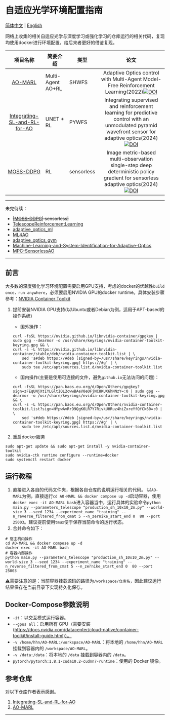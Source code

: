 # 自适应光学环境配置指南

[简体中文](/README.md) | [English](/README_EN.md)

网络上收集的相关自适应光学与深度学习或强化学习的仓库运行的相关代码，复现均使用docker进行环境配置，给后来者更好的借鉴复现。

|项目名称| 简要介绍    | 类型|   论文    |
| :--------------------------: | ------------------------ | ------ | :-----------: |
| [AO-MARL](https://github.com/Tomeu7/AO-MARL)| Multi-Agent AO+RL| SHWFS  | Adaptive Optics control with Multi-Agent Model-Free Reinforcement Learning(2022)[![DOI](https://zenodo.org/badge/doi/10.1364/OE.444099.svg)](https://doi.org/10.1364/OE.444099) |
| [Integrating-SL-and-RL-for-AO](https://github.com/Tomeu7/Integrating-SL-and-RL-for-AO) | UNET + RL| PYWFS   | Integrating supervised and reinforcement learning for predictive control with an unmodulated pyramid wavefront sensor for adaptive optics(2024)[![DOI](https://zenodo.org/badge/doi/10.1364/oe.530254.svg)](https://doi.org/10.1364/oe.530254)|
|[MOSS-DDPG](https://github.com/xgz0921/MOSS-DDPG)| RL|sensorless|Image metric-based multi-observation single-step deep deterministic policy gradient for sensorless adaptive optics(2024)[![DOI](https://zenodo.org/badge/doi/10.1364/BOE.528579.svg)](https://doi.org/10.1364/BOE.528579)|

---
未完待续：

- ~~|[MOSS-DDPG](https://github.com/xgz0921/MOSS-DDPG)| sensorless|~~
- [TelescopeReinforcementLearning](https://github.com/Faruman/TelescopeReinforcementLearning)
- [adaptive_optics_ml](https://github.com/ZoyaV/adaptive_optics_ml)
- [ML4AO](https://github.com/HeSunPU/ML4AO)
- [adaptive_optics_gym](https://github.com/payamparvizi/adaptive_optics_gym)
- [Machine-Learning-and-System-Identification-for-Adaptive-Optics](https://github.com/AleksandarHaber/Machine-Learning-and-System-Identification-for-Adaptive-Optics)
- [MPC-SensorlessAO](https://github.com/jinsungkim96/MPC-SensorlessAO)

---

## 前言

大多数的深度强化学习环境配置需要启用GPU支持，考虑的docker的优越性`build once，run anywhere`，必须要启用NVIDIA GPU的docker runtime。具体安装步骤参考：[NVIDIA Container Toolkit](https://docs.nvidia.com/datacenter/cloud-native/container-toolkit/latest/install-guide.html)

1. 提前安装NVIDIA GPU支持(以Ubuntu或者Debian为例，适用于APT-based的操作系统)

    - 国外操作：

    ```shell
    curl -fsSL https://nvidia.github.io/libnvidia-container/gpgkey | sudo gpg --dearmor -o /usr/share/keyrings/nvidia-container-toolkit-keyring.gpg && \   
    curl -s -L https://nvidia.github.io/libnvidia-container/stable/deb/nvidia-container-toolkit.list | \
        sed 's#deb https://#deb [signed-by=/usr/share/keyrings/nvidia-container-toolkit-keyring.gpg] https://#g' | \
        sudo tee /etc/apt/sources.list.d/nvidia-container-toolkit.list
    ```

    - 国内操作(主要是使用可连接的文件，避免`github.io`无法访问的问题)：

    ```shell
    curl -fsSL https://pan.baos.eu.org/d/Open/Others/gpgkey?sign=zFEqUNjXtIYLGltIQL2cwwBAeV0eOFjNC8KUX6hNNzY=:0 | sudo gpg --dearmor -o /usr/share/keyrings/nvidia-container-toolkit-keyring.gpg && \   
    curl -s -L https://pan.baos.eu.org/d/Open/Others/nvidia-container-toolkit.list?sign=HYpwAvRrD9QgK6LR7Y7RivkUHRuz4hiZxreYfQfCk60=:0 | \
        sed 's#deb https://#deb [signed-by=/usr/share/keyrings/nvidia-container-toolkit-keyring.gpg] https://#g' | \
        sudo tee /etc/apt/sources.list.d/nvidia-container-toolkit.list
    ```

1. 重启docker服务

```shell
sudo apt-get update && sudo apt-get install -y nvidia-container-toolkit
sudo nvidia-ctk runtime configure --runtime=docker
sudo systemctl restart docker
```

## 运行教程

1. 直接进入各自的代码文件夹，根据各自仓库的说明运行相关的代码。
以`AO-MARL`为例，直接运行`cd AO-MARL && docker compose up -d`启动容器，使用`docker exec -it AO-MARL bash`进入容器当中，运行具体的实验命令`python main.py --parameters_telescope "production_sh_10x10_2m.py" --world-size 3 --seed 1234 --experiment_name "training" --n_reverse_filtered_from_cmat 5 --n_zernike_start_end 0  80 --port 25003`。建议提前使用`tmux`便于保存当前命令的运行状态。
1. 合并命令如下：

```shell
# 宿主机内操作
cd AO-MARL && docker compose up -d
docker exec -it AO-MARL bash
# 容器内部操作
python main.py --parameters_telescope "production_sh_10x10_2m.py" --world-size 3 --seed 1234 --experiment_name "training" --n_reverse_filtered_from_cmat 5 --n_zernike_start_end 0  80 --port 25003
```

  ⚠️需要注意的是：当前容器挂载源码的路径为`/workspace/仓库名`，因此建议运行结果保存在当前目录下实现持久化保存。

## Docker-Compose参数说明

- `-it`：以交互模式运行容器。
- `--gpus all`：启用所有 GPU（需要安装 (<https://docs.nvidia.com/datacenter/cloud-native/container-toolkit/install-guide.html)）。>
- `-v /home/hhn/AO-MARL:/workspace/AO-MARL`：将本地的 `/home/hhn/AO-MARL` 挂载到容器内的 `/workspace/AO-MARL`。
- `-v /data:/data`：将本地的 `/data` 挂载到容器内的 `/data`。
- `pytorch/pytorch:1.8.1-cuda10.2-cudnn7-runtime`：使用的 Docker 镜像。

## 参考仓库

对以下仓库作者表示感谢。

1. [Integrating-SL-and-RL-for-AO](https://github.com/Tomeu7/Integrating-SL-and-RL-for-AO)
1. [AO-MARL](https://github.com/Tomeu7/AO-MARL)

---
